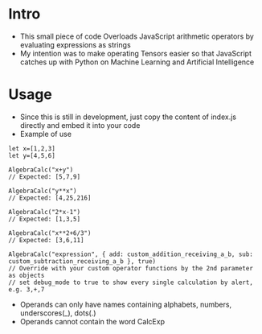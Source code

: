 # Intro
- This small piece of code Overloads JavaScript arithmetic operators by evaluating expressions as strings
- My intention was to make operating Tensors easier so that JavaScript catches up with Python on Machine Learning and Artificial Intelligence
# Usage
- Since this is still in development, just copy the content of index.js directly and embed it into your code
- Example of use
```
let x=[1,2,3]
let y=[4,5,6]

AlgebraCalc("x+y")
// Expected: [5,7,9]

AlgebraCalc("y**x")
// Expected: [4,25,216]

AlgebraCalc("2*x-1")
// Expected: [1,3,5]

AlgebraCalc("x**2+6/3")
// Expected: [3,6,11]

AlgebraCalc("expression", { add: custom_addition_receiving_a_b, sub: custom_subtraction_receiving_a_b }, true)
// Override with your custom operator functions by the 2nd parameter as objects
// set debug_mode to true to show every single calculation by alert, e.g. 3,+,7

```
- Operands can only have names containing alphabets, numbers, underscores(_), dots(.)
- Operands cannot contain the word CalcExp
 

